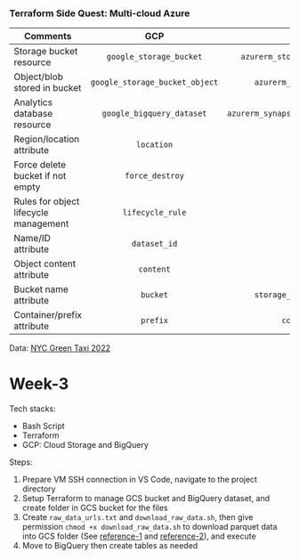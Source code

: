 ### Terraform Side Quest: Multi-cloud Azure

| Comments | GCP | Azure | AWS |
| ------------- |:-------------:|-------------:|-------------:|
| Storage bucket resource | `google_storage_bucket` | `azurerm_storage_account`| `aws_s3_bucket` |
| Object/blob stored in bucket | `google_storage_bucket_object`| `azurerm_storage_blob`| `aws_s3_bucket_object` |
| Analytics database resource | `google_bigquery_dataset`| `azurerm_synapse_spark_pool` | `aws_glue_catalog_database` |   
| Region/location attribute | `location`| `location`| `region` |
| Force delete bucket if not empty | `force_destroy` | N/A | `force_destroy` |
| Rules for object lifecycle management | `lifecycle_rule` | N/A | `lifecycle_rule` |
| Name/ID attribute | `dataset_id`| `name` | Varies |  
| Object content attribute | `content`| `content` | `content` |
| Bucket name attribute | `bucket`| `storage_account_name` | `bucket` |
| Container/prefix attribute | `prefix` | `container_name` | N/A |


Data:
[NYC Green Taxi 2022](https://www.nyc.gov/site/tlc/about/tlc-trip-record-data.page) 


# Week-3
Tech stacks:
- Bash Script
- Terraform
- GCP: Cloud Storage and BigQuery 

Steps:
1. Prepare VM SSH connection in VS Code, navigate to the project directory
2. Setup Terraform to manage GCS bucket and BigQuery dataset, and create folder in GCS bucket for the files
3. Create `raw_data_urls.txt` and `download_raw_data.sh`, then give permission `chmod +x download_raw_data.sh` to download parquet data into GCS folder (See [reference-1](https://github.com/toddwschneider/nyc-taxi-data/tree/master) and [reference-2](https://stackoverflow.com/questions/55524999/is-there-any-terraform-module-to-create-folders-within-a-bucket-gcp)), and execute 
4. Move to BigQuery then create tables as needed